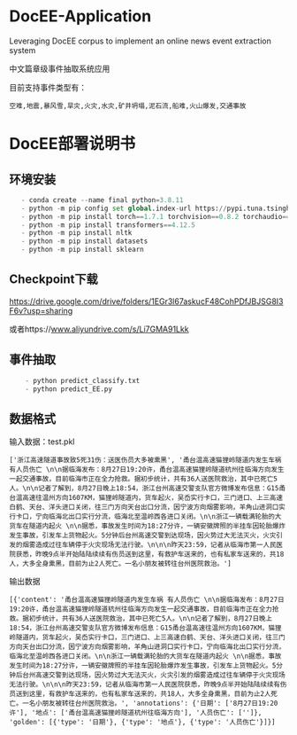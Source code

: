 # DocEE-Application
Leveraging DocEE corpus to implement an online news event extraction system

中文篇章级事件抽取系统应用


目前支持事件类型有：
```
空难,地震,暴风雪,旱灾,火灾,水灾,矿井坍塌,泥石流,船难,火山爆发,交通事故
```

# DocEE部署说明书
## 环境安装
 ```python
    - conda create --name final python=3.8.11
    - python -m pip config set global.index-url https://pypi.tuna.tsinghua.edu.cn/simple
    - python -m pip install torch==1.7.1 torchvision==0.8.2 torchaudio==0.7.2
    - python -m pip install transformers==4.12.5
    - python -m pip install nltk
    - python -m pip install datasets
    - python -m pip install sklearn
 ```   
## Checkpoint下载
https://drive.google.com/drive/folders/1EGr3l67askucF48CohPDfJBJSG8I3F6v?usp=sharing

或者https://www.aliyundrive.com/s/Li7GMA91Lkk

## 事件抽取

```python
    - python predict_classify.txt
    - python predict_EE.py
```

## 数据格式
输入数据：test.pkl
```
['浙江高速隧道事故致5死31伤：送医伤员大多被熏黑', '甬台温高速猫狸岭隧道内发生车祸 有人员伤亡 \n\n据临海发布：8月27日19:20许，甬台温高速猫狸岭隧道杭州往临海方向发生一起交通事故，目前临海市正在全力抢救。据初步统计，共有36人送医院救治，其中已死亡5人。\n\n记者了解到，8月27日晚上18:54，浙江台州高速交警支队官方微博发布信息：G15甬台温高速往温州方向1607KM，猫狸岭隧道内，货车起火，吴岙实行卡口，三门进口、上三高速白鹤、天台、洋头进口关闭，往三门方向天台出口分流，因宁波方向烟雾影响，羊角山进洞口实行卡口，宁向临海北出口实行分流，临海北至温岭西各进口关闭。\n\n浙江一辆载满轮胎的大货车在隧道内起火 \n\n据悉，事故发生时间为18:27分许，一辆安徽牌照的半挂车因轮胎爆炸发生事故，引发车上货物起火。5分钟后台州高速交警到达现场，因火势过大无法灭火，火灾引发的烟雾造成过往车辆停于火灾现场无法行驶。\n\n\n昨天23:59，记者从临海市第一人民医院获悉，昨晚9点半开始陆陆续续有伤员送到这里，有救护车送来的，也有私家车送来的，共18人，大多全身熏黑，目前为止2人死亡。一名小朋友被转往台州医院救治。']
```
输出数据
```
[{'content': '甬台温高速猫狸岭隧道内发生车祸 有人员伤亡 \n\n据临海发布：8月27日19:20许，甬台温高速猫狸岭隧道杭州往临海方向发生一起交通事故，目前临海市正在全力抢救。据初步统计，共有36人送医院救治，其中已死亡5人。\n\n记者了解到，8月27日晚上18:54，浙江台州高速交警支队官方微博发布信息：G15甬台温高速往温州方向1607KM，猫狸岭隧道内，货车起火，吴岙实行卡口，三门进口、上三高速白鹤、天台、洋头进口关闭，往三门方向天台出口分流，因宁波方向烟雾影响，羊角山进洞口实行卡口，宁向临海北出口实行分流，临海北至温岭西各进口关闭。\n\n浙江一辆载满轮胎的大货车在隧道内起火 \n\n据悉，事故发生时间为18:27分许，一辆安徽牌照的半挂车因轮胎爆炸发生事故，引发车上货物起火。5分钟后台州高速交警到达现场，因火势过大无法灭火，火灾引发的烟雾造成过往车辆停于火灾现场无法行驶。\n\n\n昨天23:59，记者从临海市第一人民医院获悉，昨晚9点半开始陆陆续续有伤员送到这里，有救护车送来的，也有私家车送来的，共18人，大多全身熏黑，目前为止2人死亡。一名小朋友被转往台州医院救治。', 'annotations': {'日期': ['8月27日19:20许'], '地点': ['甬台温高速猫狸岭隧道杭州往临海方向'], '人员伤亡': ['']}, 'golden': [{'type': '日期'}, {'type': '地点'}, {'type': '人员伤亡'}]}]
```
